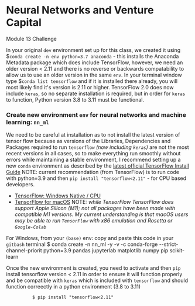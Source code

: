 # Neural Networks and Venture Capital  
Module 13 Challenge

In your original `dev` environment set up for this class, we created it using $`conda create -n env python=3.7 anaconda` - this installs the Anaconda Metadata package which does include TensorFlow, however, we need an older version < 2.11 and there is no reverse or backwards compatability to allow us to use an older version in the same `env`. In your terminal window type $`conda list tensorflow` and if it is installed there already, you will most likely find it's version is 2.11 or higher.  TensorFlow 2.0 does now include `keras`, so no separate installation is required, but in order for `keras` to function, Python version 3.8 to 3.11 must be functional. 

### Create new environment `env` for neural networks and machine learning: `nn_ml`
We need to be careful at installation as to not install the latest version of tensor flow because as versions of the Libraries, Dependencies and Packages required to run `tensorflow` *(now including `keras`)* are not the most recent versions in all cases, so to make everything run smoothly without errors while maintaining a stable environment, I recommend setting up a new `conda` environment as described by the [latest official TensorFlow Install Guide](https://www.tensorflow.org/install/pip)
  NOTE: current recommendation (from TensorFlow) is to run code with python=3.9 and then `pip install "tensorflow<2.11"` - for CPU based developers.
  
+ [TensorFlow: Windows Native / CPU](https://www.tensorflow.org/install/pip#windows-native_1)
+ [TensorFlow for macOS](https://www.tensorflow.org/install/pip#macos)
  NOTE: *while TensorFlow TensorFlow does support Apple Silicon (M1); not all packages have been made with compatible M1 versions.
    My current understanding is that macOS users may be able to run `TensorFlow` with x86 emulation and Rosetta or `Google-Colab`*

For Windows, from your `(base)` env: copy and paste this code in your `gitbash` terminal 
              $ conda create -n nn_ml -y -v -c conda-forge --strict-channel-priorit python=3.9 pandas jupyterlab matplotlib numpy pip scikit-learn
              
Once the new environment is created, you need to activate and then `pip` install tensorflow version < 2.11 in order to ensure it will function properly and be compatible with `keras` which is included with `tensorflow` and should function correectly in a python environment (3.8 to 3.11) 

              $ pip install "tensorflow<2.11" 


